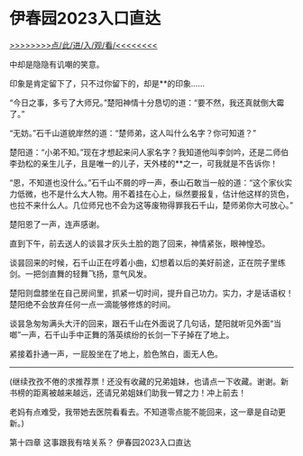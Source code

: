 # 伊春园2023入口直达
<a href="https://8h9e.vip/">>>>>>>>>点/此/进/入/观/看/<<<<<<<<</a>

中却是隐隐有讥嘲的笑意。

印象是肯定留下了，只不过你留下的，却是**的印象……

“今日之事，多亏了大师兄。”楚阳神情十分恳切的道：“要不然，我还真就倒大霉了。”

“无妨。”石千山道貌岸然的道：“楚师弟，这人叫什么名字？你可知道？”

楚阳道：“小弟不知。”现在才想起来问人家名字？我知道他叫李剑吟，还是二师伯李劲松的亲生儿子，且是唯一的儿子，天外楼的**之一，可我就是不告诉你！

“恩，不知道也没什么。”石千山不屑的哼一声，泰山石敢当一般的道：“这个家伙实力低微，也不是什么大人物。用不着挂在心上，纵然要报复，估计他这样的货色，也拉不来什么人。几位师兄也不会为这等废物得罪我石千山，楚师弟你大可放心。”

楚阳恩了一声，连声感谢。

直到下午，前去送人的谈昙才灰头土脸的跑了回来，神情紧张，眼神惶恐。

谈昙回来的时候，石千山正在哼着小曲，幻想着以后的美好前途，正在院子里练剑。一把剑直舞的轻舞飞扬，意气风发。

楚阳则盘膝坐在自己房间里，抓紧一切时间，提升自己功力。实力，才是话语权！楚阳绝不会放弃任何一点一滴能够修炼的时间。

谈昙急匆匆满头大汗的回来，跟石千山在外面说了几句话，楚阳就听见外面“当啷”一声，石千山手中正舞的落英缤纷的长剑一下子掉在了地上。

紧接着扑通一声，一屁股坐在了地上，脸色煞白，面无人色。

******

(继续孜孜不倦的求推荐票！还没有收藏的兄弟姐妹，也请点一下收藏。谢谢。新书榜的距离被越来越远，还请兄弟姐妹们助我一臂之力！冲上前去！

老妈有点难受，我带她去医院看看去。不知道零点能不能回来，这一章是自动更新。)

第十四章 这事跟我有啥关系？
伊春园2023入口直达
